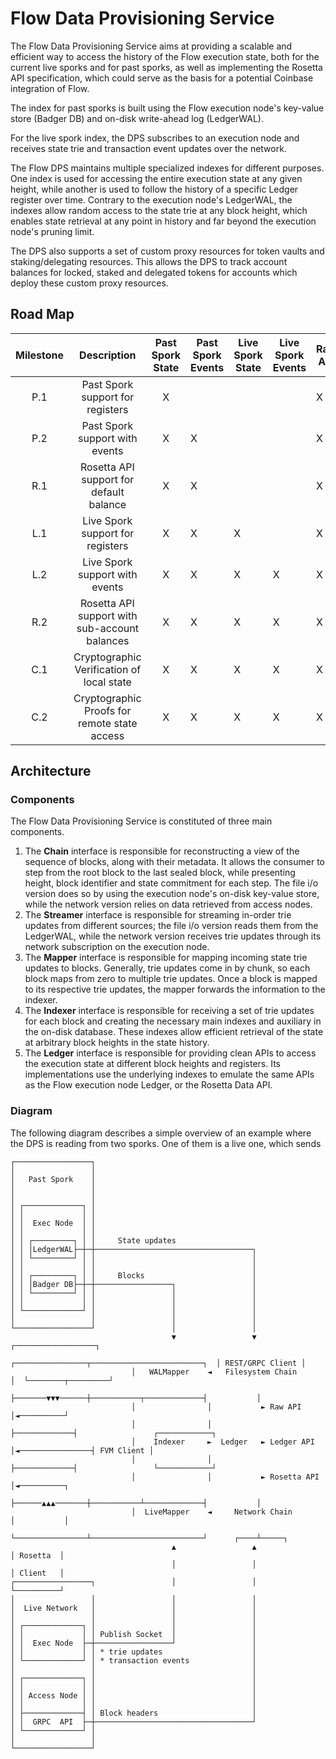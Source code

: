 # Flow Data Provisioning Service

The Flow Data Provisioning Service aims at providing a scalable and efficient way to access the history of the Flow
execution state, both for the current live sporks and for past sporks, as well as implementing the Rosetta API
specification, which could serve as the basis for a potential Coinbase integration of Flow.

The index for past sporks is built using the Flow execution node's key-value store (Badger DB) and on-disk write-ahead
log (LedgerWAL).

For the live spork index, the DPS subscribes to an execution node and receives state trie and transaction event updates
over the network.

The Flow DPS maintains multiple specialized indexes for different purposes. One index is used for accessing the entire
execution state at any given height, while another is used to follow the history of a specific Ledger register over time.
Contrary to the execution node's LedgerWAL, the indexes allow random access to the state trie at any block height, which
enables state retrieval at any point in history and far beyond the execution node's pruning limit.

The DPS also supports a set of custom proxy resources for token vaults and staking/delegating resources. This allows the
DPS to track account balances for locked, staked and delegated tokens for accounts which deploy these custom proxy
resources.

## Road Map

| Milestone |                  Description                  | Past Spork State | Past Spork Events | Live Spork State | Live Spork Events | Raw API | Ledger API | Rosetta API | Liquid Balance | Locked Balance | Staked Balance | Delegated Balance | State Verification | State Proofs |
|:---------:|:---------------------------------------------:|:----------------:|-------------------|------------------|-------------------|---------|------------|-------------|----------------|----------------|----------------|-------------------|--------------------|--------------|
|    P.1    |        Past Spork support for registers       |         X        |                   |                  |                   |    X    |      X     |             |        X       |                |                |                   |                    |              |
|    P.2    |         Past Spork support with events        |         X        |         X         |                  |                   |    X    |      X     |             |        X       |                |                |                   |                    |              |
|    R.1    |    Rosetta API support for default balance    |         X        |         X         |                  |                   |    X    |      X     |      X      |        X       |                |                |                   |                    |              |
|    L.1    |        Live Spork support for registers       |         X        |         X         |         X        |                   |    X    |      X     |      X      |        X       |                |                |                   |                    |              |
|    L.2    |         Live Spork support with events        |         X        |         X         |         X        |         X         |    X    |      X     |      X      |        X       |                |                |                   |                    |              |
|    R.2    | Rosetta API support with sub-account balances |         X        |         X         |         X        |         X         |    X    |      X     |      X      |        X       |        X       |        X       |         X         |                    |              |
|    C.1    |   Cryptographic Verification of local state   |         X        |         X         |         X        |         X         |    X    |      X     |      X      |        X       |        X       |        X       |         X         |          X         |              |
|    C.2    |  Cryptographic Proofs for remote state access |         X        |         X         |         X        |         X         |    X    |      X     |      X      |        X       |        X       |        X       |         X         |          X         |       X      |

## Architecture

### Components

The Flow Data Provisioning Service is constituted of three main components.

1. The **Chain** interface is responsible for reconstructing a view of the sequence of blocks, along with their metadata. It allows the consumer to step from the root block to the last sealed block, while presenting height, block identifier and state commitment for each step. The file i/o version does so by using the execution node's on-disk key-value store, while the network version relies on data retrieved from access nodes.
2. The **Streamer** interface is responsible for streaming in-order trie updates from different sources; the file i/o version reads them from the LedgerWAL, while the network version receives trie updates through its network subscription on the execution node.
3. The **Mapper** interface is responsible for mapping incoming state trie updates to blocks. Generally, trie updates come in by chunk, so each block maps from zero to multiple trie updates. Once a block is mapped to its respective trie updates, the mapper forwards the information to the indexer.
4. The **Indexer** interface is responsible for receiving a set of trie updates for each block and creating the necessary main indexes and auxiliary in the on-disk database. These indexes allow efficient retrieval of the state at arbitrary block heights in the state history.
5. The **Ledger** interface is responsible for providing clean APIs to access the execution state at different block heights and registers. Its implementations use the underlying indexes to emulate the same APIs as the Flow execution node Ledger, or the Rosetta Data API.

### Diagram

The following diagram describes a simple overview of an example where the DPS is reading from two sporks. One of them
is a live one, which sends

```text
┌─────────────────┐
│                 │
│   Past Spork    │
│                 │
│                 │
│ ┌─────────────┐ │
│ │             │ │
│ │  Exec Node  │ │
│ │             │ │
│ │ ┌─────────┐ │ │     State updates
│ │ │LedgerWAL├─┼─┼───────────────────────────────────┐
│ │ └─────────┘ │ │                                   │
│ │             │ │                                   │
│ │ ┌─────────┐ │ │     Blocks                        │
│ │ │Badger DB├─┼─┼─────────────────┐                 │
│ │ └─────────┘ │ │                 │                 │
│ │             │ │                 │                 │
│ └─────────────┘ │                 │                 │
│                 │                 │                 │
└─────────────────┘                 │                 │
                                    ▼                 ▼                  ┌──────────────────┐
                           ┌────────────────┬─────────────────────────┐  │ REST/GRPC Client │
                           │   WALMapper    ◄   Filesystem Chain      │  └────────┬─────────┘
                           ├───────▼▼▼──────┼───────────┬─────────────┤           │
                           │                │           ► Raw API     │◄──────────┘
                           │                │           ├─────────────┤                 ┌────────────┐
                           │    Indexer     ►  Ledger   ► Ledger API  │◄────────────────┤ FVM Client │
                           │                │           ├─────────────┤                 └────────────┘
                           │                │           ► Rosetta API │◄──────────┐
                           ├──────▲▲▲───────┼───────────┴─────────────┤           │
                           │  LiveMapper    ◄     Network Chain       │           │
                           └────────────────┴─────────────────────────┘      ┌────┴─────┐
                                    ▲                 ▲                      │ Rosetta  │
                                    │                 │                      │ Client   │
┌─────────────────┐                 │                 │                      └──────────┘
│                 │                 │                 │
│  Live Network   │                 │                 │
│                 │                 │                 │
│ ┌─────────────┐ │                 │                 │
│ │             │ │ Publish Socket  │                 │
│ │  Exec Node  ├─┼─────────────────┘                 │
│ │             │ │ * trie updates                    │
│ └─────────────┘ │ * transaction events              │
│                 │                                   │
│ ┌─────────────┐ │                                   │
│ │             │ │                                   │
│ │ Access Node │ │                                   │
│ │             │ │                                   │
│ ├─────────────┤ │ Block headers                     │
│ │  GRPC  API  ├─┼───────────────────────────────────┘
│ └─────────────┘ │
│                 │
└─────────────────┘
```

